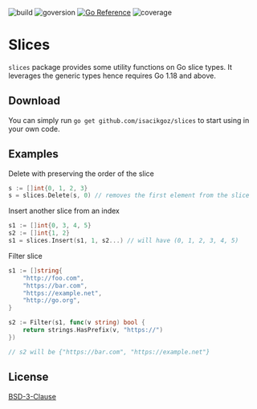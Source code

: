 ![build](https://img.shields.io/github/workflow/status/isacikgoz/slices/Test) ![goversion](https://img.shields.io/github/go-mod/go-version/isacikgoz/slices) [![Go Reference](https://pkg.go.dev/badge/github.com/isacikgoz/slices.svg)](https://pkg.go.dev/github.com/isacikgoz/slices) ![coverage](https://img.shields.io/codecov/c/github/isacikgoz/slices)

# Slices

`slices` package provides some utility functions on Go slice types. It leverages the generic types hence requires Go 1.18 and above.

## Download

You can simply run `go get github.com/isacikgoz/slices` to start using in your own code.

## Examples

Delete with preserving the order of the slice

```Go
s := []int{0, 1, 2, 3}
s = slices.Delete(s, 0) // removes the first element from the slice
```

Insert another slice from an index

```Go
s1 := []int{0, 3, 4, 5}
s2 := []int{1, 2}
s1 = slices.Insert(s1, 1, s2...) // will have (0, 1, 2, 3, 4, 5)
```

Filter slice
```Go
s1 := []string{
    "http://foo.com",
    "https://bar.com",
    "https://example.net",
    "http://go.org",
}

s2 := Filter(s1, func(v string) bool {
    return strings.HasPrefix(v, "https://")
})

// s2 will be {"https://bar.com", "https://example.net"}
```

## License

[BSD-3-Clause](/LICENSE)
